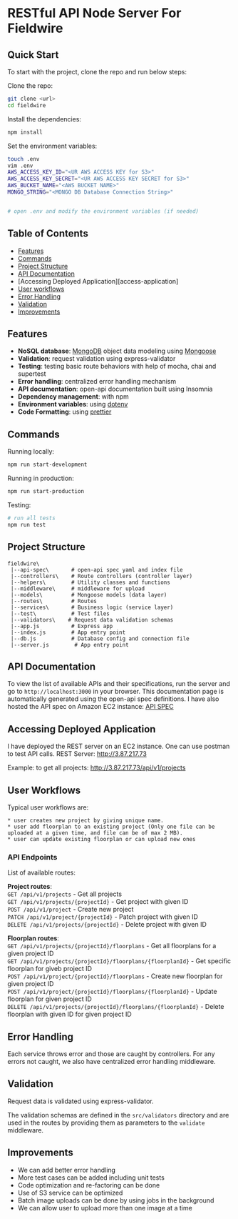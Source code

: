 # RESTful API Node Server For Fieldwire

## Quick Start

To start with the project, clone the repo and run below steps:

Clone the repo:

```bash
git clone <url>
cd fieldwire
```

Install the dependencies:

```bash
npm install
```

Set the environment variables:

```bash
touch .env
vim .env
AWS_ACCESS_KEY_ID="<UR AWS ACCESS KEY for S3>"
AWS_ACCESS_KEY_SECRET="<UR AWS ACCESS KEY SECRET for S3>"
AWS_BUCKET_NAME="<AWS BUCKET NAME>"
MONGO_STRING="<MONGO DB Database Connection String>"


# open .env and modify the environment variables (if needed)
```


## Table of Contents

- [Features](#features)
- [Commands](#commands)
- [Project Structure](#project-structure)
- [API Documentation](#api-documentation)
- [Accessing Deployed Application][access-application]
- [User workflows](#user-workflows)
- [Error Handling](#error-handling)
- [Validation](#validation)
- [Improvements](#improvements)


## Features

- **NoSQL database**: [MongoDB](https://www.mongodb.com) object data modeling using [Mongoose](https://mongoosejs.com)
- **Validation**: request validation using express-validator
- **Testing**: testing basic route behaviors with help of mocha, chai and supertest
- **Error handling**: centralized error handling mechanism
- **API documentation**: open-api documentation built using Insomnia
- **Dependency management**: with npm
- **Environment variables**: using [dotenv](https://github.com/motdotla/dotenv)
- **Code Formatting**: using [prettier](https://prettier.io/docs/en/options.html)


## Commands

Running locally:

```bash
npm run start-development
```

Running in production:

```bash
npm run start-production
```

Testing:

```bash
# run all tests
npm run test

```


## Project Structure

```
fieldwire\
 |--api-spec\       # open-api spec yaml and index file
 |--controllers\    # Route controllers (controller layer)
 |--helpers\        # Utility classes and functions
 |--middleware\     # middleware for upload
 |--models\         # Mongoose models (data layer)
 |--routes\         # Routes
 |--services\       # Business logic (service layer)
 |--test\           # Test files
 |--validators\    # Request data validation schemas
 |--app.js          # Express app
 |--index.js        # App entry point
 |--db.js           # Database config and connection file
 |--server.js        # App entry point
```


## API Documentation

To view the list of available APIs and their specifications, run the server and go to `http://localhost:3000` in your browser. This documentation page is automatically generated using the open-api spec definitions. I have also hosted the API spec on Amazon EC2 instance: [API SPEC](http://3.87.217.73:8080/)

## Accessing Deployed Application

I have deployed the REST server on an EC2 instance. One can use postman to test API calls.
REST Server: http://3.87.217.73

Example: to get all projects: http://3.87.217.73/api/v1/projects

## User Workflows

Typical user workflows are:


```#bash
* user creates new project by giving unique name.
* user add floorplan to an existing project (Only one file can be uploaded at a given time, and file can be of max 2 MB).
* user can update existing floorplan or can upload new ones
```

### API Endpoints

List of available routes:

**Project routes**:\
`GET /api/v1/projects` - Get all projects\
`GET /api/v1/projects/{projectId}` - Get project with given ID\
`POST /api/v1/project` - Create new project\
`PATCH /api/v1/project/{projectId}` - Patch project with given ID\
`DELETE /api/v1/projects/{projectId}` - Delete project with given ID

**Floorplan routes**:\
`GET /api/v1/projects/{projectId}/floorplans` - Get all floorplans for a given project ID\
`GET /api/v1/projects/{projectId}/floorplans/{floorplanId}` - Get specific floorplan for giveb project ID\
`POST /api/v1/project/{projectId}/floorplans` - Create new floorplan for given project ID\
`POST /api/v1/project/{projectId}/floorplans/{floorplanId}` - Update floorplan for given project ID\
`DELETE /api/v1/projects/{projectId}/floorplans/{floorplanId}` - Delete floorplan with given ID for given project ID


## Error Handling

Each service throws error and those are caught by controllers. For any errors not caught, we also have centralized error handling middleware.



## Validation

Request data is validated using express-validator.

The validation schemas are defined in the `src/validators` directory and are used in the routes by providing them as parameters to the `validate` middleware.


## Improvements

  * We can add better error handling
  * More test cases can be added including unit tests
  * Code optimization and re-factoring can be done
  * Use of S3 service can be optimized
  * Batch image uploads can be done by using jobs in the background
  * We can allow user to upload more than one image at a time
